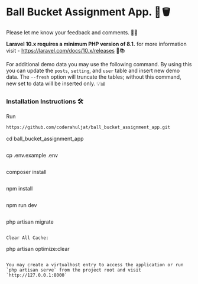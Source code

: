 # Ball Bucket Assignment App. 🏀🪣

Please let me know your feedback and comments. 📝🤝

**Laravel 10.x requires a minimum PHP version of 8.1.** for more information visit - https://laravel.com/docs/10.x/releases 🚀📚

For additional demo data you may use the following command. By using this you can update the `posts`, `setting`, and `user` table and insert new demo data. The `--fresh` option will truncate the tables; without this command, new set to data will be inserted only. 💡📊

### Installation Instructions 🛠️

Run

```bash
https://github.com/coderahuljat/ball_bucket_assignment_app.git

```

cd ball_bucket_assignment_app

```

```

cp .env.example .env

```

```

composer install

```

```

npm install

```

```

npm run dev

```

```

php artisan migrate

```

Clear All Cache:

```

php artisan optimize:clear

```

You may create a virtualhost entry to access the application or run `php artisan serve` from the project root and visit `http://127.0.0.1:8000`
```
